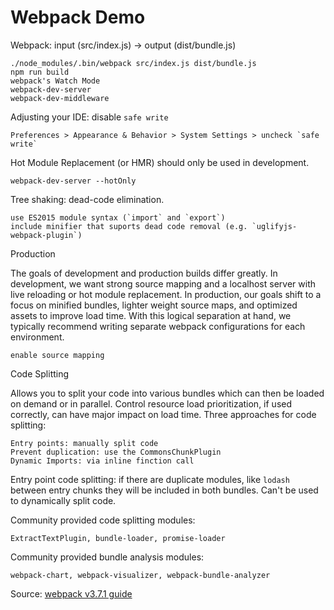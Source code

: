 # Webpack Demo

Webpack: input (src/index.js) -> output (dist/bundle.js)

    ./node_modules/.bin/webpack src/index.js dist/bundle.js
    npm run build
    webpack's Watch Mode
    webpack-dev-server
    webpack-dev-middleware

Adjusting your IDE: disable `safe write`

    Preferences > Appearance & Behavior > System Settings > uncheck `safe write`

Hot Module Replacement (or HMR) should only be used in development.

    webpack-dev-server --hotOnly

Tree shaking: dead-code elimination.

    use ES2015 module syntax (`import` and `export`)
    include minifier that suports dead code removal (e.g. `uglifyjs-webpack-plugin`)

Production

The goals of development and production builds differ greatly. In development, we want strong source mapping and a localhost server with live reloading or hot module replacement. In production, our goals shift to a focus on minified bundles, lighter weight source maps, and optimized assets to improve load time. With this logical separation at hand, we typically recommend writing separate webpack configurations for each environment.

    enable source mapping
    
Code Splitting

Allows you to split your code into various bundles which can then be loaded on demand or in parallel. Control resource load prioritization, if used correctly, can have major impact on load time. Three approaches for code splitting: 

    Entry points: manually split code
    Prevent duplication: use the CommonsChunkPlugin
    Dynamic Imports: via inline finction call
    
Entry point code splitting: if there are duplicate modules, like `lodash` between entry chunks they will be included in both bundles. Can't be used to dynamically split code.  

Community provided code splitting modules: 

    ExtractTextPlugin, bundle-loader, promise-loader
    
Community provided bundle analysis modules: 

    webpack-chart, webpack-visualizer, webpack-bundle-analyzer
    






Source: [webpack v3.7.1 guide](https://webpack.js.org/guides/)